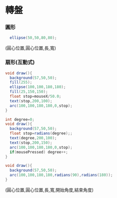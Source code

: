 # 轉盤

### 圓形
```java
  ellipse(50,50,80,80);
```
(圓心位置,圓心位置,長,寬)


### 扇形(互動式)
```java
void draw(){
  background(57,50,50);
  fill(255);
  ellipse(100,100,180,180);
  fill(25,150,150);
  float stop=mouseX/50.0;
  text(stop,200,100);
  arc(100,100,180,180,0,stop);
}
```

```java
int degree=0;
void draw(){
  background(57,50,50);
  float stop=radians(degree);;
  text(degree,200,100);
  text(stop,200,150);
  arc(100,100,180,180,0,stop);
  if(mousePressed) degree++;
}
```

```java
void draw(){
  background(57,50,50);
  arc(100,100,180,180,radians(90),radians(180));
}
```
(圓心位置,圓心位置,長,寬,開始角度,結束角度)
